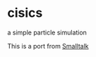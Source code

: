 # cisics
a simple particle simulation

This is a port from [Smalltalk](http://www.smalltalkhub.com/#!/\~CipT/CiSics)
